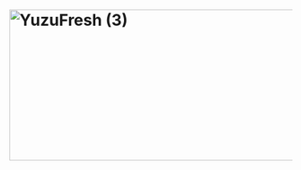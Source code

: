 # <img width="996" height="270" alt="YuzuFresh (3)" src="https://github.com/user-attachments/assets/29423697-0bf7-4ac2-943e-9dd75a97ff02" />
